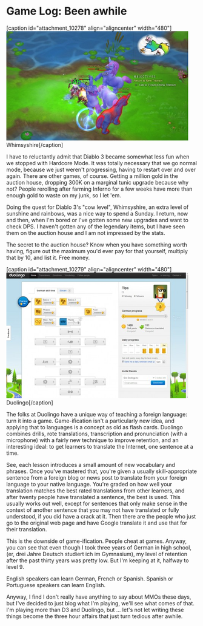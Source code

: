 # Game Log: Been awhile

[caption id="attachment\_10278" align="aligncenter" width="480"][![](../uploads/2012/10/Diablo-III-2012-10-06-17-06-34-88-480x288.jpg "Whimsyshire")](../uploads/2012/10/Diablo-III-2012-10-06-17-06-34-88.jpg) Whimsyshire[/caption]

I have to reluctantly admit that Diablo 3 became somewhat less fun when we stopped with Hardcore Mode. It was totally necessary that we go normal mode, because we just weren't progressing, having to restart over and over again. There are other games, of course. Getting a million gold in the auction house, dropping 300K on a marginal tunic upgrade because why not? People rerolling after farming Inferno for a few weeks have more than enough gold to waste on my junk, so I let 'em.

Doing the quest for Diablo 3's "cow level", Whimsyshire, an extra level of sunshine and rainbows, was a nice way to spend a Sunday. I return, now and then, when I'm bored or I've gotten some new upgrades and want to check DPS. I haven't gotten any of the legendary items, but I have seen them on the auction house and I am not impressed by the stats.

The secret to the auction house? Know when you have something worth having, figure out the maximum you'd ever pay for that yourself, multiply that by 10, and list it. Free money.

[caption id="attachment\_10279" align="aligncenter" width="480"][![](../uploads/2012/10/Fullscreen-capture-1062012-64927-PM-480x331.jpg "Duolingo")](../uploads/2012/10/Fullscreen-capture-1062012-64927-PM.jpg) Duolingo[/caption]

The folks at Duolingo have a unique way of teaching a foreign language: turn it into a game. Game-ification isn't a particularly new idea, and applying that to languages is a concept as old as flash cards. Duolingo combines drills, rote translations, transcription and pronunciation (with a microphone) with a fairly new technique to improve retention, and an interesting ideal: to get learners to translate the Internet, one sentence at a time.

See, each lesson introduces a small amount of new vocabulary and phrases. Once you've mastered that, you're given a usually skill-appropriate sentence from a foreign blog or news post to translate from your foreign language to your native language. You're graded on how well your translation matches the best rated translations from other learners, and after twenty people have translated a sentence, the best is used. This usually works out well, except for sentences that only make sense in the context of another sentence that you may not have translated or fully understood, if you did have a crack at it. Then there are the people who just go to the original web page and have Google translate it and use that for their translation.

This is the downside of game-ification. People cheat at games. Anyway, you can see that even though I took three years of German in high school, (er, drei Jahre Deutsch studiert ich im Gymnasium), my level of retention after the past thirty years was pretty low. But I'm keeping at it, halfway to level 9.

English speakers can learn German, French or Spanish. Spanish or Portuguese speakers can learn English.

Anyway, I find I don't really have anything to say about MMOs these days, but I've decided to just blog what I'm playing, we'll see what comes of that. I'm playing more than D3 and Duolingo, but ... let's not let writing these things become the three hour affairs that just turn tedious after awhile.


